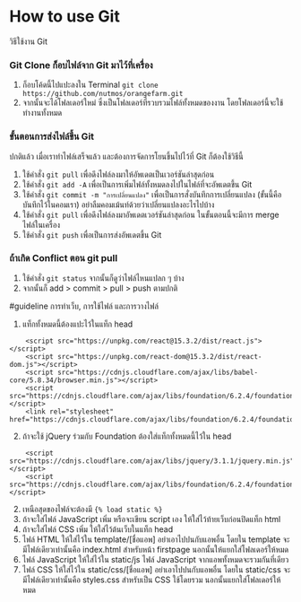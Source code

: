 # How to use Git

วิธีใช้งาน Git

### Git Clone ก็อบไฟล์จาก Git มาไว้ที่เครื่อง

1. ก็อบโค้ดนี้ไปแปะลงใน Terminal
```git clone https://github.com/nutmos/orangefarm.git```
2. จากนั้นจะได้โฟลเดอร์ใหม่ ซึ่งเป็นโฟลเดอร์ที่รวบรวมไฟล์ทั้งหมดของงาน โดยโฟลเดอร์นี้จะใช้ทำงานทั้งหมด

### ขั้นตอนการส่งไฟล์ขึ้น Git

ปกติแล้ว เมื่อเราทำไฟล์เสร็จแล้ว และต้องการจัดการโยนขึ้นไปไว้ที่ Git ก็ต้องใช้วิธีนี้

1. ใช้คำสั่ง ```git pull``` เพื่อดึงไฟล์ลงมาให้อัพเดตเป็นเวอร์ชันล่าสุดก่อน
2. ใช้คำสั่ง ```git add -A``` เพื่อเป็นการเพิ่มไฟล์ทั้งหมดลงไปในไฟล์ที่จะอัพเดตขึ้น Git
3. ใช้คำสั่ง ```git commit -m "การเปลี่ยนแปลง"``` เพื่อเป็นการสั่งบันทึกการเปลี่ยนแปลง (ขั้นนี้คือบันทึกไว้ในคอมเรา) อย่าลืมคอมเม้นท์ด้วยว่าเปลี่ยนแปลงอะไรไปบ้าง
4. ใช้คำสั่ง ```git pull``` เพื่อดึงไฟล์ลงมาอัพเดตเวอร์ชันล่าสุดก่อน ในขั้นตอนนี้จะมีการ merge ไฟล์ในเครื่อง
5. ใช้คำสั่ง ```git push``` เพื่อเป็นการส่งอัพเดตขึ้น Git

### ถ้าเกิด Conflict ตอน git pull

1. ใช้คำสั่ง ```git status``` จากนั้นก็ดูว่าไฟล์ไหนแปลก ๆ บ้าง
2. จากนั้นก็ add > commit > pull > push ตามปกติ


#guideline การทำเว็บ, การใช้ไฟล์ และการวางไฟล์

1. แท็กทั้งหมดนี้ต้องแปะไว้ในแท็ก head
```
    <script src="https://unpkg.com/react@15.3.2/dist/react.js"></script>
    <script src="https://unpkg.com/react-dom@15.3.2/dist/react-dom.js"></script>
    <script src="https://cdnjs.cloudflare.com/ajax/libs/babel-core/5.8.34/browser.min.js"></script>
    <script src="https://cdnjs.cloudflare.com/ajax/libs/foundation/6.2.4/foundation.min.js"></script>
    <link rel="stylesheet" href="https://cdnjs.cloudflare.com/ajax/libs/foundation/6.2.4/foundation.min.css">
```
2. ถ้าจะใช้ jQuery ร่วมกับ Foundation ต้องใส่แท็กทั้งหมดนี้ไว้ใน head
```
    <script src="https://cdnjs.cloudflare.com/ajax/libs/jquery/3.1.1/jquery.min.js"></script>
    <script src="https://cdnjs.cloudflare.com/ajax/libs/foundation/6.2.4/foundation.min.js"></script>
```
2. เหนือสุดของไฟล์จะต้องมี ```{% load static %}```
3. ถ้าจะใส่ไฟล์ JavaScript เพิ่ม หรือจะเขียน script เอง ให้ใส่ไว้ท้ายเว็บก่อนปิดแท็ก html
4. ถ้าจะใส่ไฟล์ CSS เพิ่ม ให้ใส่ไว้ต้นเว็บในแท็ก head
5. ไฟล์ HTML ให้ใส่ไว้ใน template/[ชื่อแอพ] อย่าเอาไปปนกับแอพอื่น โดยใน template จะมีไฟล์เดียวเท่านั้นคือ index.html สำหรับหน้า firstpage นอกนั้นให้แยกใส่โฟลเดอร์ให้หมด
6. ไฟล์ JavaScript ให้ใส่ไว้ใน static/js ไฟล์ JavaScript จากแอพทั้งหมดจะรวมกันที่เดียว
7. ไฟล์ CSS ให้ใส่ไว้ใน static/css/[ชื่อแอพ] อย่าเอาไปปนกับแอพอื่น โดยใน static/css จะมีไฟล์เดียวเท่านั้นคือ styles.css สำหรับเป็น CSS ใช้โดยรวม นอกนั้นแยกใส่โฟลเดอร์ให้หมด

